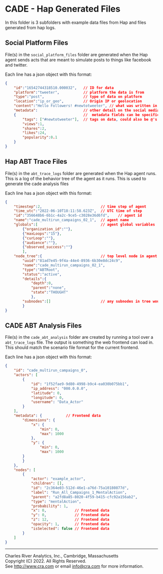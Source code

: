# CADE - Hap Generated Files

In this folder is 3 subfolders with example data files from Hap and files generated from hap logs.

## Social Platform Files

File(s) in the `social_platform_files` folder are generated when the Hap agent sends acts that are meant to simulate posts to things like facebook and twitter.

Each line has a json object with this format:

```json
{
    "id":"16542744318510.000032",   // ID for data
    "platform":"tweeter",           // platform the data is from
    "type":"post",                  // type of data on platform
    "location":"ip_or_geo",         // Origin IP or geolocation
    "content":"Hello Followers! #newtotweeter", // what was written in the post
    "metadata":                     // other detail on the social media data
    {                               //  metadata fields can be specific to platform/type
        "tags": ["#newtotweeter"],  // tags on data, could also be @'s, etc.
        "views":1,
        "shares":2,
        "likes":24,
        "popularity":0.1
    }
}
```

## Hap ABT Trace Files

File(s) in the `abt_trace_logs` folder are generated when the Hap agent runs. This is a log of the behavior tree of the agent as it runs. This is used to generate the cade analysis files

Each line has a json object with this format:

```json
{
    "timestep":2,                           // time step of agent
    "time_utc":"2022-06-10T18:11:58.623Z",  // UTC time of step
    "id":"356648b6-6b1c-4a2c-9ce5-c3028e36d6fd",    // agent id
    "name":"cade_multirun_campaigns_02_1",  // agent name
    "globals":[                             // agent global variables
        {"organization_id":""},
        {"maxLoops":"15"},
        {"curLoop":""},
        {"audience":""},
        {"observed_success":""}
        ],
    "node_tree":{                           // top level node in agent behavior tree
        "uuid":"81ad7e45-9f4a-44e4-8936-6b30e8dc24c9",
        "name":"cade_multirun_campaigns_02_1",
        "type":"ABTRoot",
        "status":"active",
        "details":{
            "depth":0,
            "parent":"none",
            "state":"THOUGHT"
            },
        "subnodes":[]                       // any subnodes in tree would be nested here
        }
}
```

## CADE ABT Analysis Files

File(s) in the `cade_abt_analysis` folder are created by running a tool over a `abt_trace_logs` file. The output is something the web frontend can load in. This should match the scenario file format for the current frontend.

Each line has a json object with this format:

```json
{
    "id": "cade_multirun_campaigns_0",
    "actors": [
        {
            "id": "1f52fae9-9d80-4998-b9c4-ea030b075bb1",
            "ip_address": "000.0.0.0",
            "latitude": 0,
            "longitude": 0,
            "username": "Data_Actor"
        }
    ],
    "metadata": {           // Frontend data
        "dimensions": {
            "x": {
                "min": 0,
                "max": 1000
            },
            "y": {
                "min": 0,
                "max": 1000
        }
        }
    },
    "nodes": [
        {
            "actor": "example_actor",
            "children": [],
            "id": "2c364e03-512d-46e1-a76d-75a10180877d",
            "label": "Run_All_Campaigns_1_MentalAction",
            "parent": "a2fd8a85-8020-4f59-b415-cfc92a156ab2",
            "type": "mentalAction",
            "probability": 1,
            "x": 0,             // Frontend data
            "y": 0,             // Frontend data
            "z": 12,            // Frontend data
            "opacity": 1,       // Frontend data
            "isSelected": false // Frontend data
        }
    ]
}
```

***
Charles River Analytics, Inc., Cambridge, Massachusetts </br>
Copyright (C) 2022. All Rights Reserved. </br>
See <http://www.cra.com> or email info@cra.com for more information.

